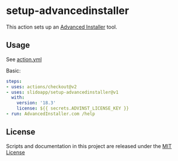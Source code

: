 # setup-advancedinstaller

This action sets up an [Advanced Installer](https://www.advancedinstaller.com/) tool.

## Usage

See [action.yml](action.yml)

Basic:

```yaml
steps:
- uses: actions/checkout@v2
- uses: slidoapp/setup-advancedinstaller@v1
  with:
    version: '18.3'
    license: ${{ secrets.ADVINST_LICENSE_KEY }}
- run: AdvancedInstaller.com /help
```

## License

Scripts and documentation in this project are released under the [MIT License](LICENSE)
